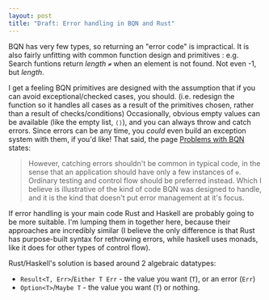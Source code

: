 ```yaml
---
layout: post
title: "Draft: Error handling in BQN and Rust"
---
```

BQN has very few types, so returning an "error code" is impractical.
It is also fairly unfitting with common function design and primitives <!-- change to unidiomatic -->: e.g. Search funtions return *length* `≠` when an element is not found.
Not even -1, but *length*.

I get a feeling BQN primitives are designed with the assumption that if you can avoid exceptional/checked cases, you should. (i.e. redesign the function so it handles all cases as a result of the primitives chosen, rather than a result of checks/conditions)
Occasionally, obvious empty values can be available (like the empty list, `⟨⟩`), and you can always throw and catch errors.
Since errors can be any time, you *could* even build an exception system with them, if you'd like!<!-- add source-->
That said, the page [Problems with BQN]() states:
> However, catching errors shouldn't be common in typical code, in the sense that an application should have only a few instances of `⎊`. Ordinary testing and control flow should be preferred instead.
Which I believe is illustrative of the kind of code BQN was designed to handle, and it is the kind that doesn't put error management at it's focus.

If error handling is your main code<!--[citation needed]--> Rust and Haskell are probably going to be more suitable. I'm lumping them in together here, because their approaches are incredibly similar (I believe the only difference is that Rust has purpose-built syntax for rethrowing errors, while haskell uses monads, like it does for other types of control flow).

Rust/Haskell's solution is based around 2 algebraic datatypes:
- `Result<T, Err>`/`Either T Err` - the value you want (`T`), or an error (`Err`)
- `Option<T>`/`Maybe T` - the value you want (`T`) or nothing.